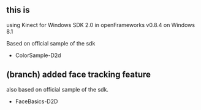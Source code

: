 ## this is

using Kinect for Windows SDK 2.0 in openFrameworks v0.8.4 on Windows 8.1

Based on official sample of the sdk

- ColorSample-D2d

## (branch) added face tracking feature

also based on official sample of the sdk.

- FaceBasics-D2D